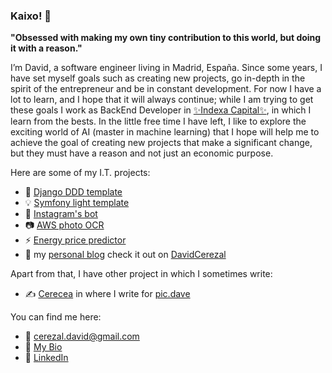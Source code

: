 ### Kaixo! 👋

**"Obsessed with making my own tiny contribution to this world, but doing it with a reason."**

I’m David, a software engineer living in Madrid, España. Since some years, I have set myself goals such as creating new projects, go in-depth in the spirit of the entrepreneur and be in constant development. For now I have a lot to learn, and I hope that it will always continue; while I am trying to get these goals I work as BackEnd Developer in [✨Indexa Capital✨](https://indexacapital.com/es/esp/), in which I learn from the bests. In the little free time I have left, I like to explore the exciting world of AI (master in machine learning) that I hope will help me to achieve the goal of creating new projects that make a significant change, but they must have a reason and not just an economic purpose.

Here are some of my I.T. projects:

- 🎯 [Django DDD template](https://github.com/davidcerezal/docker-django-ddd)
- 💡 [Symfony light template](https://github.com/davidcerezal/symfony_api_project)
- 🤖 [Instagram's bot](https://github.com/davidcerezal/instabot)
- 📷 [AWS photo OCR](https://github.com/davidcerezal/flask_aws_textextract)
- ⚡ [Energy price predictor](https://github.com/davidcerezal/energy-price-predictor)
- 📖 my [personal blog](https://github.com/davidcerezal/davidcerezal.github.io) check it out on [DavidCerezal](https://davidcerezal.github.io/)

Apart from that, I have other project in which I sometimes write:

- ✍️ [Cerecea](https://github.com/cerecea/cerecea.github.io) in where I write for [pic.dave](https://www.instagram.com/pic.dave/)

You can find me here:

- 📩 [cerezal.david@gmail.com](mailto:cerezal.david@gmail.com)
- 🧬 [My Bio](https://davidcerezal.github.io/about/)
- 🏢 [LinkedIn](https://www.linkedin.com/in/davidcerezal/)
